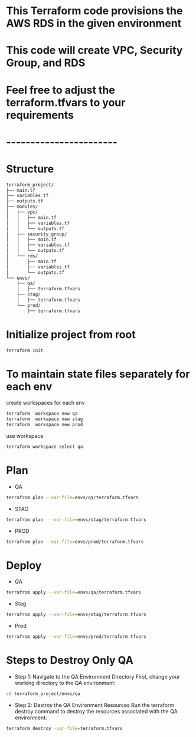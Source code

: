 # This Terraform code provisions the AWS RDS in the given environment
# This code will create VPC, Security Group, and RDS
# Feel free to adjust the terraform.tfvars to your requirements
# -----------------------
# Structure

```markdown
terraform_project/
├── main.tf
├── variables.tf
├── outputs.tf
├── modules/
│   ├── vpc/
│   │   ├── main.tf
│   │   ├── variables.tf
│   │   └── outputs.tf
│   ├── security_group/
│   │   ├── main.tf
│   │   ├── variables.tf
│   │   └── outputs.tf
│   └── rds/
│       ├── main.tf
│       ├── variables.tf
│       └── outputs.tf
└── envs/
    ├── qa/
    │   ├── terraform.tfvars
    ├── stag/
    │   ├── terraform.tfvars
    └── prod/
        ├── terraform.tfvars
```

# Initialize project from root
```bash
terraform init 
```
# To maintain state files separately for each env 
create workspaces for each env
```bash
terraform  workspace new qa
terraform  workspace new stag
terraform  workspace new prod
```
use workspace
```bash
terraform workspace select qa
```

# Plan

* QA

```bash
terrafrom plan --var-file=envs/qa/terraform.tfvars
```

* STAG

```bash
terrafrom plan  --var-file=envs/stag/terraform.tfvars
```

* PROD

```bash
terrafrom plan --var-file=envs/prod/terraform.tfvars
```

# Deploy

* QA
```bash
terrafrom apply --var-file=envs/qa/terraform.tfvars
```

* Stag

```bash 
terrafrom apply --var-file=envs/stag/terraform.tfvars
```

* Prod

```bash 
terrafrom apply --var-file=envs/prod/terraform.tfvars
```
# Steps to Destroy Only QA
* Step 1: Navigate to the QA Environment Directory
First, change your working directory to the QA environment:

```bash
cd terraform_project/envs/qa
```
* Step 2: Destroy the QA Environment Resources
Run the terraform destroy command to destroy the resources associated with the QA environment:

```bash
terraform destroy -var-file=terraform.tfvars
```
